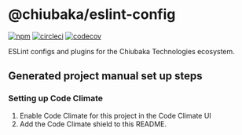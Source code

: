 # @chiubaka/eslint-config


[![npm](https://img.shields.io/npm/v/@chiubaka/eslint-config)](https://www.npmjs.com/package/@chiubaka/eslint-config)
[![circleci](https://circleci.com/gh/chiubaka/eslint-config.svg?style=shield)](https://app.circleci.com/pipelines/github/chiubaka/eslint-config?filter=all)
[![codecov](https://codecov.io/gh/chiubaka/eslint-config/branch/master/graph/badge.svg?token=3IKMLO03LY)](https://codecov.io/gh/chiubaka/eslint-config)



ESLint configs and plugins for the Chiubaka Technologies ecosystem.

## Generated project manual set up steps
### Setting up Code Climate
1. Enable Code Climate for this project in the Code Climate UI
2. Add the Code Climate shield to this README.
